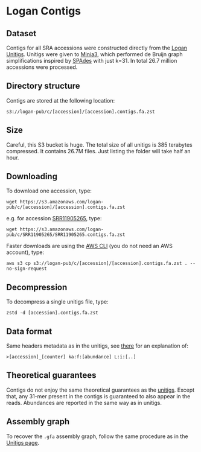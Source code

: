 # Logan Contigs

## Dataset

Contigs for all SRA accessions were constructed directly from the [Logan Unitigs](Unitigs.md). Unitigs were given to [Minia3](https://github.com/GATB/minia), which performed de Bruijn graph simplifications inspired by [SPAdes](https://github.com/ablab/spades) with just k=31. In total 26.7 million accessions were processed. 

## Directory structure

Contigs are stored at the following location:

    s3://logan-pub/c/[accession]/[accession].contigs.fa.zst

## Size

Careful, this S3 bucket is huge. The total size of all unitigs is 385 terabytes compressed. It contains 26.7M files. Just listing the folder will take half an hour.

## Downloading 

To download one accession, type: 

    wget https://s3.amazonaws.com/logan-pub/c/[accession]/[accession].contigs.fa.zst 

e.g. for accession [SRR11905265](https://www.ncbi.nlm.nih.gov/sra/?term=SRR11905265), type:

    wget https://s3.amazonaws.com/logan-pub/c/SRR11905265/SRR11905265.contigs.fa.zst 

Faster downloads are using the [AWS CLI](https://aws.amazon.com/cli/) (you do not need an AWS account), type:
    
    aws s3 cp s3://logan-pub/c/[accession]/[accession].contigs.fa.zst . --no-sign-request


## Decompression

To decompress a single unitigs file, type:

    zstd -d [accession].contigs.fa.zst

## Data format

Same headers metadata as in the unitigs, see [there](https://github.com/IndexThePlanet/Logan/blob/main/Unitigs.md#data-format) for an explanation of:

    >[accession]_[counter] ka:f:[abundance] L:i:[..]
    

## Theoretical guarantees

Contigs do not enjoy the same theoretical guarantees as the [unitigs](https://github.com/IndexThePlanet/Logan/blob/main/Unitigs.md#theoretical-guarantees). Except that, any 31-mer present in the contigs is guaranteed to also appear in the reads. Abundances are reported in the same way as in unitigs.

## Assembly graph

To recover the `.gfa` assembly graph, follow the same procedure as in the [Unitigs page](Unitigs.md#assembly-graph).
